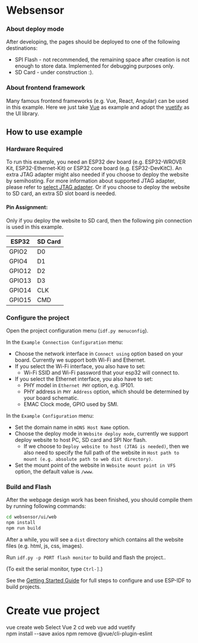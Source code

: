 # Websensor



### About deploy mode

After developing, the pages should be deployed to one of the following destinations:

* SPI Flash - not recommended, the remaining space after creation is not enough to store data. Implemented for debugging purposes only.
* SD Card - under construction :).

### About frontend framework

Many famous frontend frameworks (e.g. Vue, React, Angular) can be used in this example. Here we just take [Vue](https://vuejs.org/) as example and adopt the [vuetify](https://vuetifyjs.com/) as the UI library.

## How to use example

### Hardware Required

To run this example, you need an ESP32 dev board (e.g. ESP32-WROVER Kit, ESP32-Ethernet-Kit) or ESP32 core board (e.g. ESP32-DevKitC). An extra JTAG adapter might also needed if you choose to deploy the website by semihosting. For more information about supported JTAG adapter, please refer to [select JTAG adapter](https://docs.espressif.com/projects/esp-idf/en/latest/api-guides/jtag-debugging/index.html#jtag-debugging-selecting-jtag-adapter). Or if you choose to deploy the website to SD card, an extra SD slot board is needed.

#### Pin Assignment:

Only if you deploy the website to SD card, then the following pin connection is used in this example.

| ESP32  | SD Card |
| ------ | ------- |
| GPIO2  | D0      |
| GPIO4  | D1      |
| GPIO12 | D2      |
| GPIO13 | D3      |
| GPIO14 | CLK     |
| GPIO15 | CMD     |


### Configure the project

Open the project configuration menu (`idf.py menuconfig`). 

In the `Example Connection Configuration` menu:

* Choose the network interface in `Connect using`  option based on your board. Currently we support both Wi-Fi and Ethernet.
* If you select the Wi-Fi interface, you also have to set:
  * Wi-Fi SSID and Wi-Fi password that your esp32 will connect to.
* If you select the Ethernet interface, you also have to set:
  * PHY model in `Ethernet PHY` option, e.g. IP101.
  * PHY address in `PHY Address` option, which should be determined by your board schematic.
  * EMAC Clock mode, GPIO used by SMI.

In the `Example Configuration` menu:

* Set the domain name in `mDNS Host Name` option.
* Choose the deploy mode in `Website deploy mode`, currently we support deploy website to host PC, SD card and SPI Nor flash.
  * If we choose to `Deploy website to host (JTAG is needed)`, then we also need to specify the full path of the website in `Host path to mount (e.g. absolute path to web dist directory)`.
* Set the mount point of the website in `Website mount point in VFS` option, the default value is `/www`.

### Build and Flash

After the webpage design work has been finished, you should compile them by running following commands:

```bash
cd websensor/ui/web
npm install
npm run build
```

After a while, you will see a `dist` directory which contains all the website files (e.g. html, js, css, images).

Run `idf.py -p PORT flash monitor` to build and flash the project..

(To exit the serial monitor, type ``Ctrl-]``.)

See the [Getting Started Guide](https://docs.espressif.com/projects/esp-idf/en/latest/get-started/index.html) for full steps to configure and use ESP-IDF to build projects.

# Create vue project

vue create web
Select Vue 2
cd web
vue add vuetify  
npm install --save axios
npm remove @vue/cli-plugin-eslint